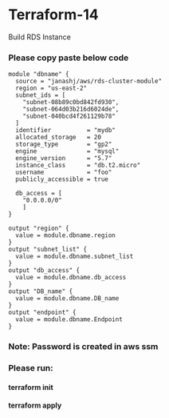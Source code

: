 # Terraform-14
Build RDS Instance
### Please copy paste below code
```
module "dbname" {
  source = "janashj/aws/rds-cluster-module"
  region = "us-east-2"
  subnet_ids = [
    "subnet-08b89c0bd842fd930",
    "subnet-064d03b216d6024de",
    "subnet-040bcd4f261129b78"
  ]
  identifier          = "mydb"
  allocated_storage   = 20
  storage_type        = "gp2"
  engine              = "mysql"
  engine_version      = "5.7"
  instance_class      = "db.t2.micro"
  username            = "foo"
  publicly_accessible = true

  db_access = [
    "0.0.0.0/0"
    ]
}

output "region" {
  value = module.dbname.region
}
output "subnet_list" {
  value = module.dbname.subnet_list
}
output "db_access" {
  value = module.dbname.db_access
}
output "DB_name" {
  value = module.dbname.DB_name
}
output "endpoint" {
  value = module.dbname.Endpoint
}
```

### Note: Password is created in aws ssm

### Please run:
#### terraform init
#### terraform apply